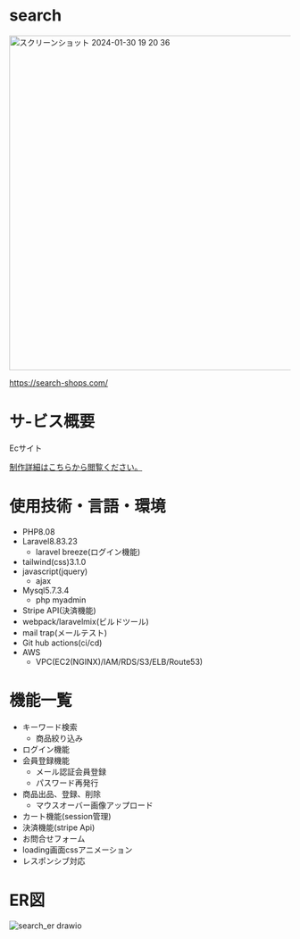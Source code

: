 # search

<a href="https://search-shops.com/">
<img width="1234" style="width:600px" alt="スクリーンショット 2024-01-30 19 20 36" src="https://github.com/morishima06/search/assets/91010416/59a000ed-0aeb-4903-b1fd-23885e37fae7">
</a>
<p>
  <a href="https://search-shops.com/">
  https://search-shops.com/
  </a>
  
</p>

# サ-ビス概要

Ecサイト
<p>
<a href="https://sm-portfolio.net/search_dt">制作詳細はこちらから閲覧ください。</a>
</p>

# 使用技術・言語・環境
- PHP8.08
- Laravel8.83.23
  - laravel breeze(ログイン機能)
- tailwind(css)3.1.0
- javascript(jquery)
  - ajax
- Mysql5.7.3.4
  - php myadmin
- Stripe API(決済機能)
- webpack/laravelmix(ビルドツール)
- mail trap(メールテスト)
- Git hub actions(ci/cd)
- AWS
  - VPC(EC2(NGINX)/IAM/RDS/S3/ELB/Route53)
  
# 機能一覧
- キーワード検索
  - 商品絞り込み
- ログイン機能
- 会員登録機能
  - メール認証会員登録
  - パスワード再発行
- 商品出品、登録、削除
  - マウスオーバー画像アップロード
- カート機能(session管理)
- 決済機能(stripe Api)
- お問合せフォーム
- loading画面cssアニメーション
- レスポンシブ対応

# ER図
![search_er drawio](https://github.com/morishima06/search/assets/91010416/bcd65dc9-ee06-48c9-8c39-f4dbd4e9d147)
